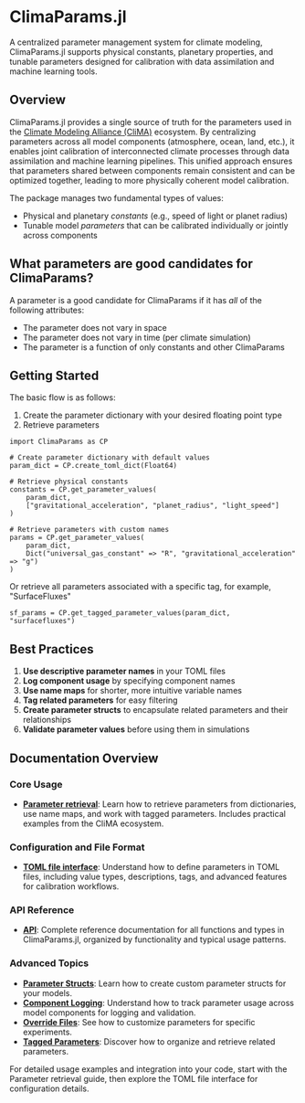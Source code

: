 # ClimaParams.jl

A centralized parameter management system for climate modeling, ClimaParams.jl supports physical constants, planetary properties, and tunable parameters designed for calibration with data assimilation and machine learning tools.

## Overview

ClimaParams.jl provides a single source of truth for the parameters used in the [Climate Modeling Alliance (CliMA)](https://github.com/CliMA) ecosystem. By centralizing parameters across all model components (atmosphere, ocean, land, etc.), it enables joint calibration of interconnected climate processes through data assimilation and machine learning pipelines. This unified approach ensures that parameters shared between components remain consistent and can be optimized together, leading to more physically coherent model calibration.

The package manages two fundamental types of values:
- Physical and planetary *constants* (e.g., speed of light or planet radius)
- Tunable model *parameters* that can be calibrated individually or jointly across components

## What parameters are good candidates for ClimaParams?

A parameter is a good candidate for ClimaParams if it has _all_ of the following attributes:

 - The parameter does not vary in space
 - The parameter does not vary in time (per climate simulation)
 - The parameter is a function of only constants and other ClimaParams

## Getting Started

The basic flow is as follows:
1. Create the parameter dictionary with your desired floating point type
2. Retrieve parameters

```@example howto
import ClimaParams as CP

# Create parameter dictionary with default values
param_dict = CP.create_toml_dict(Float64)

# Retrieve physical constants
constants = CP.get_parameter_values(
    param_dict, 
    ["gravitational_acceleration", "planet_radius", "light_speed"]
)

# Retrieve parameters with custom names
params = CP.get_parameter_values(
    param_dict,
    Dict("universal_gas_constant" => "R", "gravitational_acceleration" => "g")
)
```
Or retrieve all parameters associated with a specific tag, for example, "SurfaceFluxes"

```@example howto
sf_params = CP.get_tagged_parameter_values(param_dict, "surfacefluxes") 
```

## Best Practices

1. **Use descriptive parameter names** in your TOML files
2. **Log component usage** by specifying component names
3. **Use name maps** for shorter, more intuitive variable names
4. **Tag related parameters** for easy filtering
5. **Create parameter structs** to encapsulate related parameters and their relationships
6. **Validate parameter values** before using them in simulations

## Documentation Overview

### Core Usage

- **[Parameter retrieval](param_retrieval.md)**: Learn how to retrieve parameters from dictionaries, use name maps, and work with tagged parameters. Includes practical examples from the CliMA ecosystem.

### Configuration and File Format

- **[TOML file interface](toml.md)**: Understand how to define parameters in TOML files, including value types, descriptions, tags, and advanced features for calibration workflows.

### API Reference

- **[API](API.md)**: Complete reference documentation for all functions and types in ClimaParams.jl, organized by functionality and typical usage patterns.

### Advanced Topics

- **[Parameter Structs](param_retrieval.md#Parameter-Structs)**: Learn how to create custom parameter structs for your models.
- **[Component Logging](param_retrieval.md#Component-Logging)**: Understand how to track parameter usage across model components for logging and validation.
- **[Override Files](toml.md#Override-Files)**: See how to customize parameters for specific experiments.
- **[Tagged Parameters](param_retrieval.md#Tagged-Parameters)**: Discover how to organize and retrieve related parameters.

For detailed usage examples and integration into your code, start with the Parameter retrieval guide, then explore the TOML file interface for configuration details.
